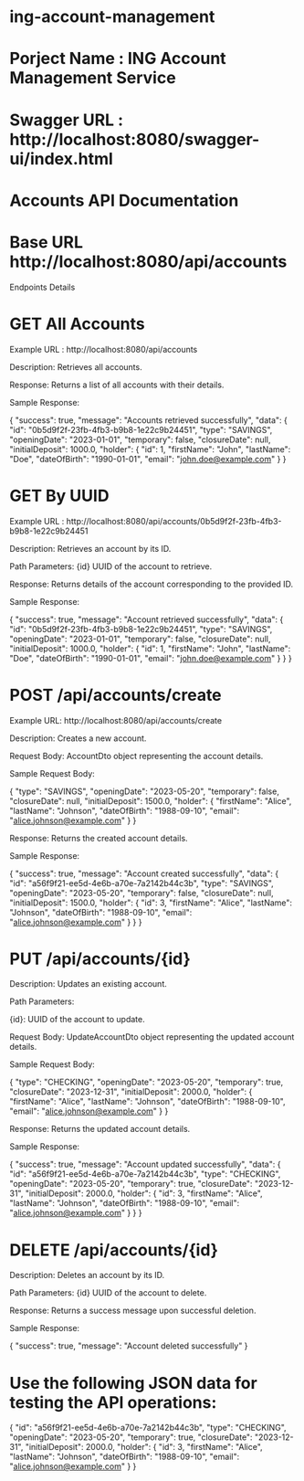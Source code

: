 # ing-account-management

# Porject Name : ING Account Management Service

# Swagger URL : http://localhost:8080/swagger-ui/index.html

# Accounts API Documentation

# Base URL  http://localhost:8080/api/accounts

Endpoints Details 

# GET All Accounts

Example URL : http://localhost:8080/api/accounts

Description: Retrieves all accounts.

Response: Returns a list of all accounts with their details.

Sample Response:

{
  "success": true,
  "message": "Accounts retrieved successfully",
  "data": {
  "id": "0b5d9f2f-23fb-4fb3-b9b8-1e22c9b24451",
    "type": "SAVINGS",
    "openingDate": "2023-01-01",
    "temporary": false,
    "closureDate": null,
    "initialDeposit": 1000.0,
    "holder": {
      "id": 1,
      "firstName": "John",
      "lastName": "Doe",
      "dateOfBirth": "1990-01-01",
      "email": "john.doe@example.com"
  }
}


# GET By UUID

Example URL : http://localhost:8080/api/accounts/0b5d9f2f-23fb-4fb3-b9b8-1e22c9b24451

Description: Retrieves an account by its ID.

Path Parameters: {id} UUID of the account to retrieve.

Response: Returns details of the account corresponding to the provided ID.

Sample Response:

{
  "success": true,
  "message": "Account retrieved successfully",
  "data": {
    "id": "0b5d9f2f-23fb-4fb3-b9b8-1e22c9b24451",
    "type": "SAVINGS",
    "openingDate": "2023-01-01",
    "temporary": false,
    "closureDate": null,
    "initialDeposit": 1000.0,
    "holder": {
      "id": 1,
      "firstName": "John",
      "lastName": "Doe",
      "dateOfBirth": "1990-01-01",
      "email": "john.doe@example.com"
    }
  }
}

# POST /api/accounts/create

Example URL:  http://localhost:8080/api/accounts/create

Description: Creates a new account.

Request Body: AccountDto object representing the account details.

Sample Request Body:

{
  "type": "SAVINGS",
  "openingDate": "2023-05-20",
  "temporary": false,
  "closureDate": null,
  "initialDeposit": 1500.0,
  "holder": {
    "firstName": "Alice",
    "lastName": "Johnson",
    "dateOfBirth": "1988-09-10",
    "email": "alice.johnson@example.com"
  }
}

Response: Returns the created account details.

Sample Response:

{
  "success": true,
  "message": "Account created successfully",
  "data": {
    "id": "a56f9f21-ee5d-4e6b-a70e-7a2142b44c3b",
    "type": "SAVINGS",
    "openingDate": "2023-05-20",
    "temporary": false,
    "closureDate": null,
    "initialDeposit": 1500.0,
    "holder": {
      "id": 3,
      "firstName": "Alice",
      "lastName": "Johnson",
      "dateOfBirth": "1988-09-10",
      "email": "alice.johnson@example.com"
    }
  }
}

# PUT /api/accounts/{id}

Description: Updates an existing account.

Path Parameters:

{id}: UUID of the account to update.

Request Body: UpdateAccountDto object representing the updated account details.

Sample Request Body:


{
  "type": "CHECKING",
  "openingDate": "2023-05-20",
  "temporary": true,
  "closureDate": "2023-12-31",
  "initialDeposit": 2000.0,
  "holder": {
    "firstName": "Alice",
    "lastName": "Johnson",
    "dateOfBirth": "1988-09-10",
    "email": "alice.johnson@example.com"
  }
}

Response: Returns the updated account details.

Sample Response:

{
  "success": true,
  "message": "Account updated successfully",
  "data": {
    "id": "a56f9f21-ee5d-4e6b-a70e-7a2142b44c3b",
    "type": "CHECKING",
    "openingDate": "2023-05-20",
    "temporary": true,
    "closureDate": "2023-12-31",
    "initialDeposit": 2000.0,
    "holder": {
      "id": 3,
      "firstName": "Alice",
      "lastName": "Johnson",
      "dateOfBirth": "1988-09-10",
      "email": "alice.johnson@example.com"
    }
  }
}


# DELETE /api/accounts/{id}

Description: Deletes an account by its ID.

Path Parameters: {id} UUID of the account to delete.

Response: Returns a success message upon successful deletion.

Sample Response:

{
  "success": true,
  "message": "Account deleted successfully"
}




# Use the following JSON data for testing the API operations:

{
    "id": "a56f9f21-ee5d-4e6b-a70e-7a2142b44c3b",
    "type": "CHECKING",
    "openingDate": "2023-05-20",
    "temporary": true,
    "closureDate": "2023-12-31",
    "initialDeposit": 2000.0,
    "holder": {
      "id": 3,
      "firstName": "Alice",
      "lastName": "Johnson",
      "dateOfBirth": "1988-09-10",
      "email": "alice.johnson@example.com"
    }
  }
